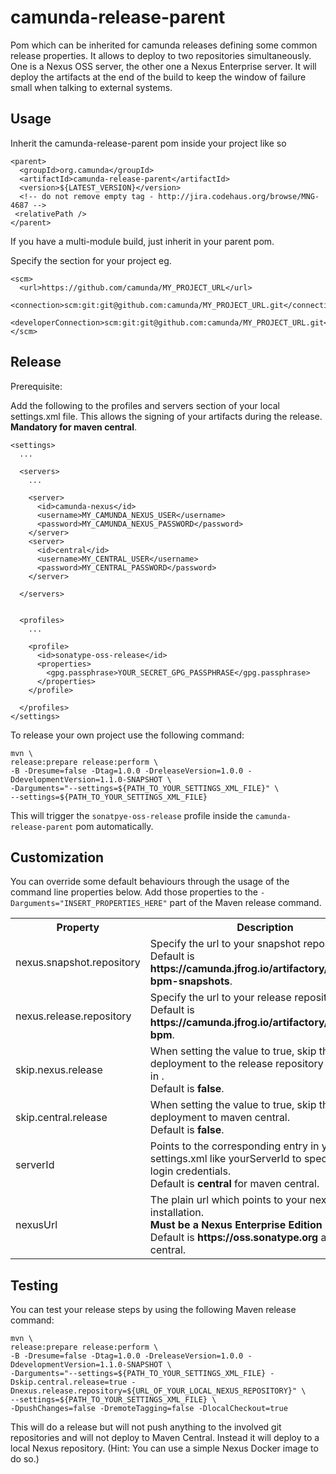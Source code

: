 camunda-release-parent
======================

Pom which can be inherited for camunda releases defining some common release properties.
It allows to deploy to two repositories simultaneously. One is a Nexus OSS server, the other one a Nexus Enterprise server.
It will deploy the artifacts at the end of the build to keep the window of failure small when talking to external systems.

Usage
-----

Inherit the camunda-release-parent pom inside your project like so  
  
    <parent>
      <groupId>org.camunda</groupId>
      <artifactId>camunda-release-parent</artifactId>
      <version>${LATEST_VERSION}</version>
      <!-- do not remove empty tag - http://jira.codehaus.org/browse/MNG-4687 -->
     <relativePath />
    </parent>  
    
If you have a multi-module build, just inherit in your parent pom.  

Specify the <scm> section for your project eg.
    
    <scm>
      <url>https://github.com/camunda/MY_PROJECT_URL</url>
      <connection>scm:git:git@github.com:camunda/MY_PROJECT_URL.git</connection>
      <developerConnection>scm:git:git@github.com:camunda/MY_PROJECT_URL.git</developerConnection>
    </scm>

Release
-------

Prerequisite:  

  Add the following to the profiles and servers section of your local settings.xml file. This allows the signing of your artifacts during the release. <strong>Mandatory for maven central</strong>.
  
    <settings>
      ...
      
      <servers>
        ...
        
        <server>
          <id>camunda-nexus</id>
          <username>MY_CAMUNDA_NEXUS_USER</username>
          <password>MY_CAMUNDA_NEXUS_PASSWORD</password>
        </server>
        <server>
          <id>central</id>
          <username>MY_CENTRAL_USER</username>
          <password>MY_CENTRAL_PASSWORD</password>
        </server>
        
      </servers>
      
      
      <profiles>
        ...
        
        <profile>
          <id>sonatype-oss-release</id>
          <properties>
            <gpg.passphrase>YOUR_SECRET_GPG_PASSPHRASE</gpg.passphrase>
          </properties>
        </profile>
        
      </profiles>
    </settings>

To release your own project use the following command:

    mvn \
    release:prepare release:perform \
    -B -Dresume=false -Dtag=1.0.0 -DreleaseVersion=1.0.0 -DdevelopmentVersion=1.1.0-SNAPSHOT \
    -Darguments="--settings=${PATH_TO_YOUR_SETTINGS_XML_FILE}" \
    --settings=${PATH_TO_YOUR_SETTINGS_XML_FILE}
    
This will trigger the `sonatpye-oss-release` profile inside the `camunda-release-parent` pom automatically.
    
Customization
-------------

You can override some default behaviours through the usage of the command line properties below. Add those properties to the `-Darguments="INSERT_PROPERTIES_HERE"` part of the Maven release command.

<table>
  <tr>
    <th>Property</th><th>Description</th>
  </tr>
  <tr>
    <td>nexus.snapshot.repository</td><td>Specify the url to your snapshot repository.<br/>Default is <strong>https://camunda.jfrog.io/artifactory/camunda-bpm-snapshots</strong>.</td>
  </tr>
  <tr>
    <td>nexus.release.repository</td><td>Specify the url to your release repository.<br/>Default is <strong>https://camunda.jfrog.io/artifactory/camunda-bpm</strong>.</td>
  </tr>
  <tr>
    <td>skip.nexus.release</td><td>When setting the value to true, skip the deployment to the release repository specified in <distributionManagement>.<br/>Default is <strong>false</strong>.</td>
  </tr>
  <tr>
    <td>skip.central.release</td><td>When setting the value to true, skip the deployment to maven central.<br/>Default is <strong>false</strong>.</td>
  </tr>
  <tr>
    <td>serverId</td><td>Points to the corresponding entry in your settings.xml like <server><id>yourServerId</id></server> to specify your login credentials.<br/>Default is <strong>central</strong> for maven central.</td>
  </tr>
  <tr>
    <td>nexusUrl</td><td>The plain url which points to your nexus installation.<br/><strong>Must be a Nexus Enterprise Edition</strong><br/>Default is <strong>https://oss.sonatype.org</strong> aka maven central.</td>
  </tr>
</table>

Testing
-------

You can test your release steps by using the following Maven release command:

    mvn \
    release:prepare release:perform \
    -B -Dresume=false -Dtag=1.0.0 -DreleaseVersion=1.0.0 -DdevelopmentVersion=1.1.0-SNAPSHOT \
    -Darguments="--settings=${PATH_TO_YOUR_SETTINGS_XML_FILE} -Dskip.central.release=true -Dnexus.release.repository=${URL_OF_YOUR_LOCAL_NEXUS_REPOSITORY}" \
    --settings=${PATH_TO_YOUR_SETTINGS_XML_FILE} \
    -DpushChanges=false -DremoteTagging=false -DlocalCheckout=true
    
This will do a release but will not push anything to the involved git repositories and will not deploy to Maven Central. Instead it will deploy to a local Nexus repository. (Hint: You can use a simple Nexus Docker image to do so.)
